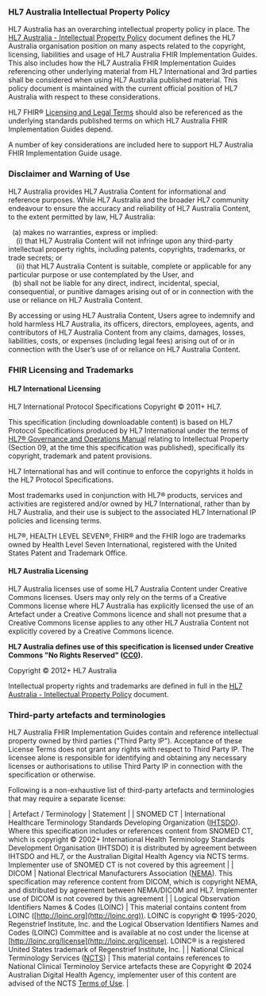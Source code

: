 
### HL7 Australia Intellectual Property Policy
HL7 Australia has an overarching intellectual property policy in place. The [HL7 Australia - Intellectual Property Policy](https://hl7.org.au/fhir/hl7a_ip_policy.pdf) document defines the HL7 Australia organisation position on many aspects related to the copyright, licensing, liabilities and usage of HL7 Australia FHIR Implementation Guides. This also includes how the HL7 Australia FHIR Implementation Guides referencing other underlying material from HL7 International and 3rd parties shall be considered when using HL7 Australia published material. This policy document is maintained with the current official position of HL7 Australia with respect to these considerations.

HL7 FHIR® [Licensing and Legal Terms](https://hl7.org/fhir/license.html) should also be referenced as the underlying standards published terms on which HL7 Australia FHIR Implementation Guides depend.

A number of key considerations are included here to support HL7 Australia FHIR Implementation Guide usage.

###  Disclaimer and Warning of Use

HL7 Australia provides HL7 Australia Content for informational and reference purposes. While HL7 Australia and the broader HL7 community endeavour to ensure the accuracy and reliability of HL7 Australia Content, to the extent permitted by law, HL7 Australia:

&nbsp;&nbsp;(a) makes no warranties, express or implied:
<br/>&nbsp;&nbsp;&nbsp;&nbsp;(i) that HL7 Australia Content will not infringe upon any third-party intellectual property rights, including patents, copyrights, trademarks, or trade secrets; or
<br/>&nbsp;&nbsp;&nbsp;&nbsp;(ii) that HL7 Australia Content is suitable, complete or applicable for any particular purpose or use contemplated by the User, and
<br/>&nbsp;&nbsp;(b) shall not be liable for any direct, indirect, incidental, special, consequential, or punitive damages arising out of or in connection with the use or reliance on HL7 Australia Content.

By accessing or using HL7 Australia Content, Users agree to indemnify and hold harmless HL7 Australia, its officers, directors, employees, agents, and contributors of HL7 Australia Content from any claims, damages, losses, liabilities, costs, or expenses (including legal fees) arising out of or in connection with the User’s use of or reliance on HL7 Australia Content.


### FHIR Licensing and Trademarks

#### HL7 International Licensing
HL7 International Protocol Specifications Copyright © 2011+ HL7.

This specification (including downloadable content) is based on HL7 Protocol Specifications produced by HL7 International under the terms of [HL7® Governance and Operations Manual](https://www.hl7.org/documentcenter/public/membership/HL7_Governance_and_Operations_Manual.pdf) relating to Intellectual Property (Section 09, at the time this specification was published), specifically its copyright, trademark and patent provisions.

HL7 International has and will continue to enforce the copyrights it holds in the HL7 Protocol Specifications.

Most trademarks used in conjunction with HL7® products, services and activities are registered and/or owned by HL7 International, rather than by HL7 Australia, and their use is subject to the associated HL7 International IP policies and licensing terms.

HL7®, HEALTH LEVEL SEVEN®, FHIR® and the FHIR logo are trademarks owned by Health Level Seven International, registered with the United States Patent and Trademark Office.


#### HL7 Australia Licensing

HL7 Australia licenses use of some HL7 Australia Content under Creative Commons licenses. Users may only rely on the terms of a Creative Commons license where HL7 Australia has explicitly licensed the use of an Artefact under a Creative Commons licence and shall not presume that a Creative Commons license applies to any other HL7 Australia Content not explicitly covered by a Creative Commons licence.

**HL7 Australia defines use of this specification is licensed under Creative Commons "No Rights Reserved" ([CC0](http://creativecommons.org/publicdomain/zero/1.0/)).**

Copyright © 2012+ HL7 Australia

Intellectual property rights and trademarks are defined in full in the [HL7 Australia - Intellectual Property Policy](https://hl7.org.au/fhir/hl7a_ip_policy.pdf) document. 


### Third-party artefacts and terminologies

HL7 Australia FHIR Implementation Guides contain and reference intellectual property owned by third parties ("Third Party IP"). Acceptance of these License Terms does not grant any rights with respect to Third Party IP. The licensee alone is responsible for identifying and obtaining any necessary licenses or authorisations to utilise Third Party IP in connection with the specification or otherwise.

Following is a non-exhaustive list of third-party artefacts and terminologies that may require a separate license:

| Artefact / Terminology | Statement |
| SNOMED CT | International Healthcare Terminology Standards Developing Organization ([IHTSDO](http://snomed.org)). Where this specification includes or references content from SNOMED CT, which is copyright © 2002+ International Health Terminology Standards Development Organisation (IHTSDO) it is distributed by agreement between IHTSDO and HL7, or the Australian Digital Health Agency via NCTS terms. Implementer use of SNOMED CT is not covered by this agreement |
| DICOM | National Electrical Manufacturers Association ([NEMA](http://dicom.nema.org/)).  This specification may reference content from DICOM, which is copyright NEMA, and distributed by agreement between NEMA/DICOM and HL7. Implementer use of DICOM is not covered by this agreement |
| Logical Observation Identifiers Names & Codes (LOINC) | This material contains content from LOINC ([http://loinc.org](http://loinc.org)). LOINC is copyright © 1995-2020, Regenstrief Institute, Inc. and the Logical Observation Identifiers Names and Codes (LOINC) Committee and is available at no cost under the license at [http://loinc.org/license](http://loinc.org/license). LOINC® is a registered United States trademark of Regenstrief Institute, Inc. |
| National Clinical Terminology Services ([NCTS](https://www.healthterminologies.gov.au/)) | This material contains references to National Clinical Terminoloy Service artefacts these are Copyright © 2024 Australian Digital Health Agency, implementer user of this content are advised of the NCTS [Terms of Use](https://www.healthterminologies.gov.au/ncts-website-terms-of-use/). |
